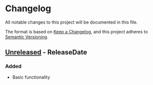 # Changelog
All notable changes to this project will be documented in this file.

The format is based on [Keep a Changelog](https://keepachangelog.com/en/1.0.0/),
and this project adheres to [Semantic Versioning](https://semver.org/spec/v2.0.0.html).

<!-- next-header -->

## [Unreleased] - ReleaseDate

### Added
- Basic functionality

<!-- next-url -->
[Unreleased]: https://github.com/cgm616/wordle_rs/compare/2f81bb157a9a2de16ad2721488756feec1084d77...HEAD